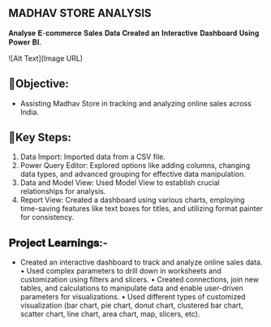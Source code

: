 ## MADHAV STORE ANALYSIS
𝐀𝐧𝐚𝐥𝐲𝐬𝐞 𝐄-𝐜𝐨𝐦𝐦𝐞𝐫𝐜𝐞 𝐒𝐚𝐥𝐞𝐬 𝐃𝐚𝐭𝐚 𝐂𝐫𝐞𝐚𝐭𝐞𝐝 𝐚𝐧 𝐈𝐧𝐭𝐞𝐫𝐚𝐜𝐭𝐢𝐯𝐞 𝐃𝐚𝐬𝐡𝐛𝐨𝐚𝐫𝐝 𝐔𝐬𝐢𝐧𝐠 𝐏𝐨𝐰𝐞𝐫 𝐁𝐈. 

![Alt Text](Image URL)


## 📌Objective:
- Assisting Madhav Store in tracking and analyzing online sales across India.

## 📌Key Steps:
1. Data Import: Imported data from a CSV file.
2. Power Query Editor: Explored options like adding columns, changing data types, and advanced grouping for effective data manipulation.
3. Data and Model View: Used Model View to establish crucial relationships for analysis.
4. Report View: Created a dashboard using various charts, employing time-saving features like text boxes for titles, and utilizing format painter for consistency.

## 𝐏𝐫𝐨𝐣𝐞𝐜𝐭 𝐋𝐞𝐚𝐫𝐧𝐢𝐧𝐠𝐬:-
- Created an interactive dashboard to track and analyze online sales data.
• Used complex parameters to drill down in worksheets and customization using filters and slicers.
• Created connections, join new tables, and calculations to manipulate data and enable user-driven parameters for visualizations.
• Used different types of customized visualization (bar chart, pie chart, donut chart, clustered bar chart, scatter chart, line chart, area chart, map, slicers, etc).
